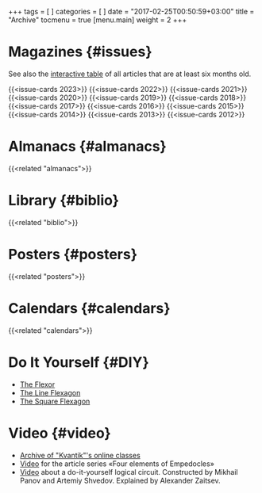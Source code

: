 +++
tags = [
]
categories = [
]
date = "2017-02-25T00:50:59+03:00"
title = "Archive"
tocmenu = true
[menu.main]
    weight = 2
+++



# Magazines {#issues}
See also the [interactive table](http://old.kvantik.com/art/index.html) of all articles that are at least six months old.

{{<issue-cards 2023>}}
{{<issue-cards 2022>}}
{{<issue-cards 2021>}}
{{<issue-cards 2020>}}
{{<issue-cards 2019>}}
{{<issue-cards 2018>}}
{{<issue-cards 2017>}}
{{<issue-cards 2016>}}
{{<issue-cards 2015>}}
{{<issue-cards 2014>}}
{{<issue-cards 2013>}}
{{<issue-cards 2012>}}

# Almanacs {#almanacs}

{{<related "almanacs">}}

# Library {#biblio}

{{<related "biblio">}}

# Posters {#posters}

{{<related "posters">}}

# Calendars {#calendars}
{{<related "calendars">}}


# Do It Yourself {#DIY}

- [The Flexor](/extra/flexor.pdf)
- [The Line Flexagon](/extra/flexagon_short.pdf)
- [The Square Flexagon](/extra/flexagon_square.pdf)

# Video {#video}

- [Archive of "Kvantik"'s online classes](/online)
- [Video](http://www.youtube.com/playlist?list=PLrjlKdQ24UtJOU_hY7W1OVtUhEIgy4Miw) for the article series «Four elements of Empedocles»
- [Video](http://zadachi.mccme.ru/misc/adpk/) about a do-it-yourself logical circuit. Constructed by Mikhail Panov and Artemiy Shvedov. Explained by Alexander Zaitsev.

